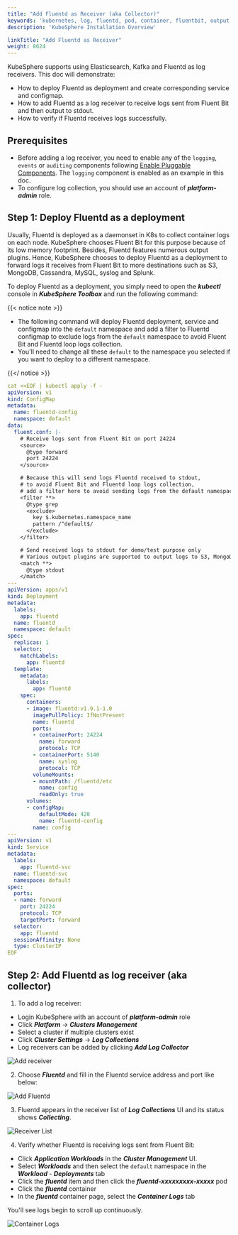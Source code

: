 ```yaml
---
title: "Add Fluentd as Receiver (aka Collector)"
keywords: 'kubernetes, log, fluentd, pod, container, fluentbit, output'
description: 'KubeSphere Installation Overview'

linkTitle: "Add Fluentd as Receiver"
weight: 8624
---
```

KubeSphere supports using Elasticsearch, Kafka and Fluentd as log receivers.
This doc will demonstrate:

- How to deploy Fluentd as deployment and create corresponding service and configmap.
- How to add Fluentd as a log receiver to receive logs sent from Fluent Bit and then output to stdout.
- How to verify if Fluentd receives logs successfully.

## Prerequisites

- Before adding a log receiver, you need to enable any of the `logging`, `events` or `auditing` components following [Enable Pluggable Components](https://kubesphere.io/docs/pluggable-components/). The `logging` component is enabled as an example in this doc.
- To configure log collection, you should use an account of ***platform-admin*** role.

## Step 1: Deploy Fluentd as a deployment

Usually, Fluentd is deployed as a daemonset in K8s to collect container logs on each node. KubeSphere chooses Fluent Bit for this purpose because of its low memory footprint. Besides, Fluentd features numerous output plugins. Hence, KubeSphere chooses to deploy Fluentd as a deployment to forward logs it receives from Fluent Bit to more destinations such as S3, MongoDB, Cassandra, MySQL, syslog and Splunk.

To deploy Fluentd as a deployment, you simply need to open  the ***kubectl*** console in ***KubeSphere Toolbox*** and run the following command:

{{< notice note >}}

- The following command will deploy Fluentd deployment, service and configmap into the `default` namespace and add a filter to Fluentd configmap to exclude logs from the `default` namespace to avoid Fluent Bit and Fluentd loop logs collection.
- You'll need to change all these `default` to the namespace you selected if you want to deploy to a different namespace.

{{</ notice >}}

```yaml
cat <<EOF | kubectl apply -f -
apiVersion: v1
kind: ConfigMap
metadata:
  name: fluentd-config
  namespace: default
data:
  fluent.conf: |-
    # Receive logs sent from Fluent Bit on port 24224
    <source>
      @type forward
      port 24224
    </source>

    # Because this will send logs Fluentd received to stdout,
    # to avoid Fluent Bit and Fluentd loop logs collection,
    # add a filter here to avoid sending logs from the default namespace to stdout again
    <filter **>
      @type grep
      <exclude>
        key $.kubernetes.namespace_name
        pattern /^default$/
      </exclude>
    </filter>

    # Send received logs to stdout for demo/test purpose only
    # Various output plugins are supported to output logs to S3, MongoDB, Cassandra, MySQL, syslog and Splunk etc.
    <match **>
      @type stdout
    </match>
---
apiVersion: apps/v1
kind: Deployment
metadata:
  labels:
    app: fluentd
  name: fluentd
  namespace: default
spec:
  replicas: 1
  selector:
    matchLabels:
      app: fluentd
  template:
    metadata:
      labels:
        app: fluentd
    spec:
      containers:
      - image: fluentd:v1.9.1-1.0
        imagePullPolicy: IfNotPresent
        name: fluentd
        ports:
        - containerPort: 24224
          name: forward
          protocol: TCP
        - containerPort: 5140
          name: syslog
          protocol: TCP
        volumeMounts:
        - mountPath: /fluentd/etc
          name: config
          readOnly: true
      volumes:
      - configMap:
          defaultMode: 420
          name: fluentd-config
        name: config
---
apiVersion: v1
kind: Service
metadata:
  labels:
    app: fluentd-svc
  name: fluentd-svc
  namespace: default
spec:
  ports:
  - name: forward
    port: 24224
    protocol: TCP
    targetPort: forward
  selector:
    app: fluentd
  sessionAffinity: None
  type: ClusterIP
EOF
```

## Step 2: Add Fluentd as log receiver (aka collector)

1. To add a log receiver:

- Login KubeSphere with an account of ***platform-admin*** role
- Click ***Platform*** -> ***Clusters Management***
- Select a cluster if multiple clusters exist
- Click ***Cluster Settings*** -> ***Log Collections***
- Log receivers can be added by clicking ***Add Log Collector***

![Add receiver](/images/docs/cluster-administration/cluster-settings/log-collections/add-receiver.png)

2. Choose ***Fluentd*** and fill in the Fluentd service address and port like below:

![Add Fluentd](/images/docs/cluster-administration/cluster-settings/log-collections/add-fluentd.png)

3. Fluentd appears in the receiver list of ***Log Collections*** UI and its status shows ***Collecting***.

![Receiver List](/images/docs/cluster-administration/cluster-settings/log-collections/receiver-list.png)


4. Verify whether Fluentd is receiving logs sent from Fluent Bit:

- Click ***Application Workloads*** in the ***Cluster Management*** UI.
- Select ***Workloads*** and then select the `default` namespace in the ***Workload*** - ***Deployments*** tab
- Click the ***fluentd*** item and then click the ***fluentd-xxxxxxxxx-xxxxx*** pod
- Click the ***fluentd*** container
- In the ***fluentd*** container page, select the ***Container Logs*** tab

You'll see logs begin to scroll up continuously.

![Container Logs](/images/docs/cluster-administration/cluster-settings/log-collections/container-logs.png)